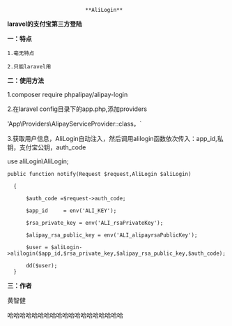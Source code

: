                              **AliLogin**

**laravel的支付宝第三方登陆**

**一：特点**

`1.毫无特点`

`2.只能laravel用`

**二：使用方法**

1.composer require phpalipay/alipay-login

2.在laravel config目录下的app.php,添加providers

'App\Providers\AlipayServiceProvider::class，`

3.获取用户信息，AliLogin自动注入，然后调用alilogin函数依次传入：app_id,私钥，支付宝公钥，auth_code

  use aliLogin\AliLogin;

    public function notify(Request $request,AliLogin $aliLogin)
 
      {
  
          $auth_code =$request->auth_code;
  
          $app_id     = env('ALI_KEY');
  
          $rsa_private_key = env('ALI_rsaPrivateKey');
  
          $alipay_rsa_public_key = env('ALI_alipayrsaPublicKey');
  
          $user = $aliLogin->alilogin($app_id,$rsa_private_key,$alipay_rsa_public_key,$auth_code);
  
          dd($user);
      }

**三：作者**

黄智健 

哈哈哈哈哈哈哈哈哈哈哈哈哈哈哈哈哈哈哈

      



